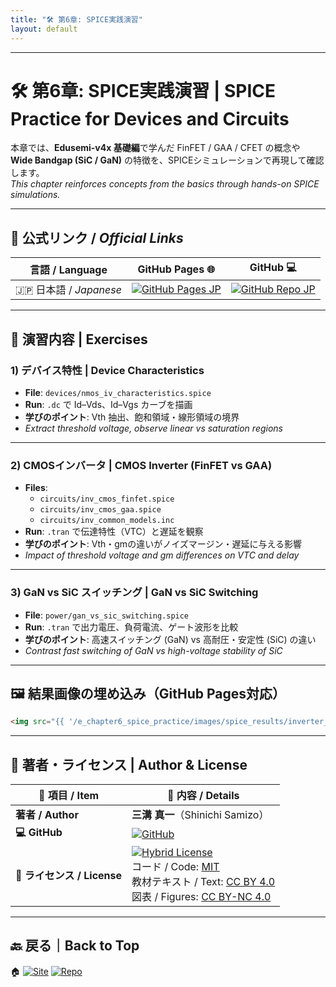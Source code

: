 ```yaml
---
title: "🛠 第6章: SPICE実践演習"
layout: default
---
```


---

# 🛠 第6章: SPICE実践演習 | SPICE Practice for Devices and Circuits

本章では、**Edusemi-v4x 基礎編**で学んだ FinFET / GAA / CFET の概念や  
**Wide Bandgap (SiC / GaN)** の特徴を、SPICEシミュレーションで再現して確認します。  
*This chapter reinforces concepts from the basics through hands-on SPICE simulations.*

---

## 🔗 公式リンク / *Official Links*

| 言語 / Language | GitHub Pages 🌐 | GitHub 💻 |
|-----------------|----------------|-----------|
| 🇯🇵 日本語 / *Japanese* | [![GitHub Pages JP](https://img.shields.io/badge/GitHub%20Pages-日本語版-brightgreen?logo=github)](https://samizo-aitl.github.io/Edusemi-v4x/e_chapter6_spice_practice/) | [![GitHub Repo JP](https://img.shields.io/badge/GitHub-日本語版-blue?logo=github)](https://github.com/Samizo-AITL/Edusemi-v4x/tree/main/e_chapter6_spice_practice) |

---

## 📑 演習内容 | Exercises

### 1) デバイス特性 | Device Characteristics
- **File**: `devices/nmos_iv_characteristics.spice`  
- **Run**: `.dc` で Id–Vds、Id–Vgs カーブを描画  
- **学びのポイント**: Vth 抽出、飽和領域・線形領域の境界  
- *Extract threshold voltage, observe linear vs saturation regions*

---

### 2) CMOSインバータ | CMOS Inverter (FinFET vs GAA)
- **Files**:  
  - `circuits/inv_cmos_finfet.spice`  
  - `circuits/inv_cmos_gaa.spice`  
  - `circuits/inv_common_models.inc`  
- **Run**: `.tran` で伝達特性（VTC）と遅延を観察  
- **学びのポイント**: Vth・gmの違いがノイズマージン・遅延に与える影響  
- *Impact of threshold voltage and gm differences on VTC and delay*

---

### 3) GaN vs SiC スイッチング | GaN vs SiC Switching
- **File**: `power/gan_vs_sic_switching.spice`  
- **Run**: `.tran` で出力電圧、負荷電流、ゲート波形を比較  
- **学びのポイント**: 高速スイッチング (GaN) vs 高耐圧・安定性 (SiC) の違い  
- *Contrast fast switching of GaN vs high-voltage stability of SiC*

---

## 🖼️ 結果画像の埋め込み（GitHub Pages対応）

```html
<img src="{{ '/e_chapter6_spice_practice/images/spice_results/inverter_vtc.png' | relative_url }}" alt="inverter_vtc" style="max-width:80%;">
```

---

## 👤 **著者・ライセンス | Author & License**

| 📌 項目 / Item | 📄 内容 / Details |
|------|------|
| **著者 / Author** | **三溝 真一**（Shinichi Samizo） |
| **💻 GitHub** | [![GitHub](https://img.shields.io/badge/GitHub-Samizo--AITL-blue?style=for-the-badge&logo=github)](https://github.com/Samizo-AITL) |
| **📜 ライセンス / License** | [![Hybrid License](https://img.shields.io/badge/License-Hybrid-blueviolet?style=for-the-badge)](https://samizo-aitl.github.io/Edusemi-v4x/#-ライセンス--license)<br>コード / Code: [MIT](https://opensource.org/licenses/MIT)<br>教材テキスト / Text: [CC BY 4.0](https://creativecommons.org/licenses/by/4.0/)<br>図表 / Figures: [CC BY-NC 4.0](https://creativecommons.org/licenses/by-nc/4.0/) |

---

## 🔙 戻る｜Back to Top

🏠 [![Site](https://img.shields.io/badge/Site-Edusemi--v4x-lightgrey?style=for-the-badge&logo=githubpages&labelColor=555&color=brightgreen)](../) [![Repo](https://img.shields.io/badge/Repo-Edusemi--v4x-lightgrey?style=for-the-badge&logo=github&labelColor=555&color=blue)](https://github.com/Samizo-AITL/Edusemi-v4x)

